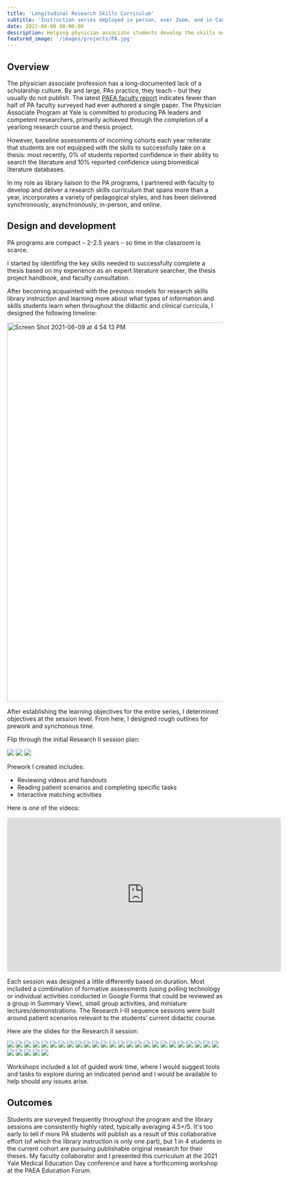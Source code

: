 ```yaml
---
title: 'Longitudinal Research Skills Curriculum'
subtitle: 'Instruction series deployed in person, over Zoom, and in Canvas.'
date: 2021-06-09 00:00:00
description: Helping physician associate students develop the skills needed to successfully complete their theses. 
featured_image: '/images/projects/PA.jpg'
---
```


## Overview

The physician associate profession has a long-documented lack of a scholarship culture. By and large, PAs practice, they teach &ndash; but they usually do not publish. The latest [PAEA faculty report](https://paeaonline.org/resources/public-resources/research-reports/faculty-directors-survey-and-reports) indicates fewer than half of PA faculty surveyed had ever authored a single paper. The Physician Associate Program at Yale is committed to producing PA leaders and competent researchers, primarily achieved through the completion of a yearlong research course and thesis project. 

However, baseline assessments of incoming cohorts each year reiterate that students are not equipped with the skills to successfully take on a thesis: most recently, 0% of students reported confidence in their ability to search the literature and 10% reported confidence using biomedical literature databases. 

In my role as library liaison to the PA programs, I partnered with faculty to develop and deliver a research skills curriculum that spans more than a year, incorporates a variety of pedagogical styles, and has been delivered synchronously, asynchronously, in-person, and online.

## Design and development

PA programs are compact &ndash; 2-2.5 years &ndash; so time in the classroom is scarce. 

I started by identifing the key skills needed to successfully complete a thesis based on my experience as an expert literature searcher, the thesis project handbook, and faculty consultation. 

After becoming acquainted with the previous models for research skills library instruction and learning more about what types of information and skills students learn when throughout the didactic and clinical curricula, I designed the following timeline:

<img width="885" alt="Screen Shot 2021-06-09 at 4 54 13 PM" src="https://user-images.githubusercontent.com/22897290/121427985-53bfc280-c943-11eb-9df4-01a4bcd31991.png">

After establishing the learning objectives for the entire series, I determined objectives at the session level. From here, I designed rough outlines for prework and synchonous time.

Flip through the initial Research II session plan:

<div class="gallery" data-columns="1">
	<img src="https://user-images.githubusercontent.com/22897290/121685098-8675d200-ca8d-11eb-8b25-264878aee7ff.png">
	<img src="https://user-images.githubusercontent.com/22897290/121685105-87a6ff00-ca8d-11eb-8a12-39fabc0d62bd.png">
	<img src="https://user-images.githubusercontent.com/22897290/121685110-8a095900-ca8d-11eb-9a17-9c6ccd86b20e.png">
</div>

Prework I created includes:
* Reviewing videos and handouts
* Reading patient scenarios and completing specific tasks
* Interactive matching activities

Here is one of the videos: 

<iframe src="https://player.vimeo.com/video/264307927" width="640" height="360" frameborder="0" allowfullscreen></iframe>

Each session was designed a little differently based on duration. Most included a combination of formative assessments (using polling technology or individual activities conducted in Google Forms that could be reviewed as a group in Summary View), small group activities, and miniature lectures/demonstrations. The Research I-III sequence sessions were built around patient scenarios relevant to the students' current didactic course. 

Here are the slides for the Research II session: 

<div class="gallery" data-columns="1">
<img src="https://user-images.githubusercontent.com/22897290/121724461-ec764f80-cab5-11eb-95b5-6f2d9a367139.jpg">
<img src="https://user-images.githubusercontent.com/22897290/121724465-ed0ee600-cab5-11eb-8672-757baa8a9b95.jpg">
<img src="https://user-images.githubusercontent.com/22897290/121724467-ed0ee600-cab5-11eb-8e9e-09387adb93de.jpg">
<img src="https://user-images.githubusercontent.com/22897290/121724469-eda77c80-cab5-11eb-926e-80edc4d3b0b2.jpg">
<img src="https://user-images.githubusercontent.com/22897290/121724470-ee401300-cab5-11eb-9603-f2b655b34002.jpg">
<img src="https://user-images.githubusercontent.com/22897290/121724471-ee401300-cab5-11eb-9b8a-a606dbba2d9d.jpg">
<img src="https://user-images.githubusercontent.com/22897290/121724473-ee401300-cab5-11eb-8f09-75f879bca5c2.jpg">
<img src="https://user-images.githubusercontent.com/22897290/121724474-eed8a980-cab5-11eb-8004-571ff765afe0.jpg">
<img src="https://user-images.githubusercontent.com/22897290/121724475-eed8a980-cab5-11eb-900f-b4f02f219123.jpg">
<img src="https://user-images.githubusercontent.com/22897290/121724476-eed8a980-cab5-11eb-915c-90e668b407cb.jpg">
<img src="https://user-images.githubusercontent.com/22897290/121724477-ef714000-cab5-11eb-8612-5e7f45876342.jpg">
<img src="https://user-images.githubusercontent.com/22897290/121724478-ef714000-cab5-11eb-8539-41da1db8620d.jpg">
<img src="https://user-images.githubusercontent.com/22897290/121724480-ef714000-cab5-11eb-8534-6b5951cbd523.jpg">
<img src="https://user-images.githubusercontent.com/22897290/121724481-ef714000-cab5-11eb-8e4f-b17545b526ac.jpg">
<img src="https://user-images.githubusercontent.com/22897290/121724484-f009d680-cab5-11eb-8307-5a77d9f497d0.jpg">
<img src="https://user-images.githubusercontent.com/22897290/121724485-f009d680-cab5-11eb-8de0-aa9d44edb378.jpg">
<img src="https://user-images.githubusercontent.com/22897290/121724487-f0a26d00-cab5-11eb-8d0e-49ddd6a7da8b.jpg">
<img src="https://user-images.githubusercontent.com/22897290/121724489-f0a26d00-cab5-11eb-95b8-3bd8b7eb4b9c.jpg">
<img src="https://user-images.githubusercontent.com/22897290/121724491-f13b0380-cab5-11eb-812e-a2d65201841c.jpg">
<img src="https://user-images.githubusercontent.com/22897290/121724493-f13b0380-cab5-11eb-9c9e-7d49d2afd328.jpg">
<img src="https://user-images.githubusercontent.com/22897290/121724494-f1d39a00-cab5-11eb-88c2-f400727a748e.jpg">
<img src="https://user-images.githubusercontent.com/22897290/121724495-f1d39a00-cab5-11eb-9c04-1fd7886f5b41.jpg">
<img src="https://user-images.githubusercontent.com/22897290/121724496-f1d39a00-cab5-11eb-9def-970a0f8a0a22.jpg">
<img src="https://user-images.githubusercontent.com/22897290/121724498-f26c3080-cab5-11eb-91b8-71b4247bc408.jpg">
<img src="https://user-images.githubusercontent.com/22897290/121724499-f26c3080-cab5-11eb-84b6-a2763a5cb81d.jpg">
<img src="https://user-images.githubusercontent.com/22897290/121724500-f26c3080-cab5-11eb-8b86-6636d5cb62fa.jpg">
<img src="https://user-images.githubusercontent.com/22897290/121724502-f304c700-cab5-11eb-8d49-dd224c65a8b1.jpg">
<img src="https://user-images.githubusercontent.com/22897290/121724507-f39d5d80-cab5-11eb-823e-a830e24e50ab.jpg">
<img src="https://user-images.githubusercontent.com/22897290/121724509-f39d5d80-cab5-11eb-8d9a-f62db2203fc7.jpg">
<img src="https://user-images.githubusercontent.com/22897290/121724510-f39d5d80-cab5-11eb-8ec9-a16e619ec8ce.jpg">
	</div>

	
Workshops included a lot of guided work time, where I would suggest tools and tasks to explore during an indicated period and I would be available to help should any issues arise.


## Outcomes
Students are surveyed frequently throughout the program and the library sessions are consistently highly rated, typically averaging 4.5+/5. It's too early to tell if more PA students will publish as a result of this collaborative effort (of which the library instruction is only one part), but 1 in 4 students in the current cohort are pursuing publishable original research for their theses. My faculty collaborator and I presented this curriculum at the 2021 Yale Medical Education Day conference and have a forthcoming workshop at the PAEA Education Forum.

